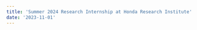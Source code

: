 ```yaml
---
title: 'Summer 2024 Research Internship at Honda Research Institute'
date: '2023-11-01'
---
```


<!-- I will be joining Honda Research Institute, USA as a research intern for Summer 2024! -->